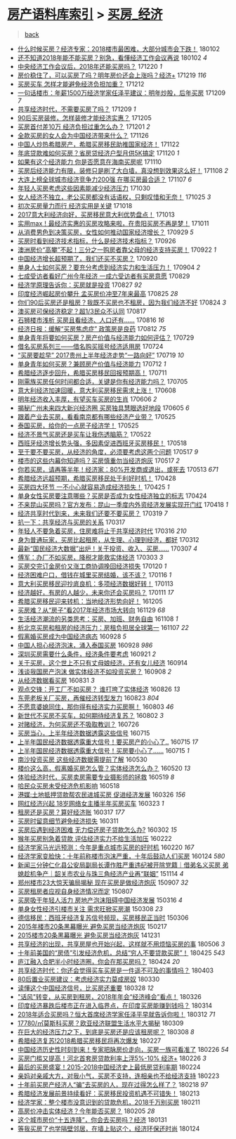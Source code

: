 [房产语料库索引](../../README.md)  > [买房_经济](买房_经济.md)
====
> [back](../README.md)

- [什么时候买房？经济专家：2018楼市最困难，大部分城市会下跌！](http://jkwz.applinzi.com/ittc/7054031113519891473.html#%E4%BB%80%E4%B9%88%E6%97%B6%E5%80%99%E4%B9%B0%E6%88%BF%EF%BC%9F%E7%BB%8F%E6%B5%8E%E4%B8%93%E5%AE%B6%EF%BC%9A2018%E6%A5%BC%E5%B8%82%E6%9C%80%E5%9B%B0%E9%9A%BE%EF%BC%8C%E5%A4%A7%E9%83%A8%E5%88%86%E5%9F%8E%E5%B8%82%E4%BC%9A%E4%B8%8B%E8%B7%8C%EF%BC%81) 180102  
- [还不知道2018年能不能买房？别急，看懂经济工作会议再说](http://jkwz.applinzi.com/ittc/7053987800439849995.html#%E8%BF%98%E4%B8%8D%E7%9F%A5%E9%81%932018%E5%B9%B4%E8%83%BD%E4%B8%8D%E8%83%BD%E4%B9%B0%E6%88%BF%EF%BC%9F%E5%88%AB%E6%80%A5%EF%BC%8C%E7%9C%8B%E6%87%82%E7%BB%8F%E6%B5%8E%E5%B7%A5%E4%BD%9C%E4%BC%9A%E8%AE%AE%E5%86%8D%E8%AF%B4) 180102 *4* 
- [中央经济工作会议后，2018年还能买房吗？](http://jkwz.applinzi.com/ittc/7049305850038977553.html#%E4%B8%AD%E5%A4%AE%E7%BB%8F%E6%B5%8E%E5%B7%A5%E4%BD%9C%E4%BC%9A%E8%AE%AE%E5%90%8E%EF%BC%8C2018%E5%B9%B4%E8%BF%98%E8%83%BD%E4%B9%B0%E6%88%BF%E5%90%97%EF%BC%9F) 171220 *1* 
- [房价稳住了，可以买房了吗？明年房价还会上涨吗？经济+](http://jkwz.applinzi.com/ittc/7048831770869367824.html#%E6%88%BF%E4%BB%B7%E7%A8%B3%E4%BD%8F%E4%BA%86%EF%BC%8C%E5%8F%AF%E4%BB%A5%E4%B9%B0%E6%88%BF%E4%BA%86%E5%90%97%EF%BC%9F%E6%98%8E%E5%B9%B4%E6%88%BF%E4%BB%B7%E8%BF%98%E4%BC%9A%E4%B8%8A%E6%B6%A8%E5%90%97%EF%BC%9F%E7%BB%8F%E6%B5%8E%2B) 171219 *116* 
- [买房买车 怎样才能避免经济负担加重？](http://jkwz.applinzi.com/ittc/7046257570036057105.html#%E4%B9%B0%E6%88%BF%E4%B9%B0%E8%BD%A6+%E6%80%8E%E6%A0%B7%E6%89%8D%E8%83%BD%E9%81%BF%E5%85%8D%E7%BB%8F%E6%B5%8E%E8%B4%9F%E6%8B%85%E5%8A%A0%E9%87%8D%EF%BC%9F) 171212  
- [一句话楼市：年薪1500万经济学家任泽平建议：明年炒股，后年买房](http://jkwz.applinzi.com/ittc/7045097123693986832.html#%E4%B8%80%E5%8F%A5%E8%AF%9D%E6%A5%BC%E5%B8%82%EF%BC%9A%E5%B9%B4%E8%96%AA1500%E4%B8%87%E7%BB%8F%E6%B5%8E%E5%AD%A6%E5%AE%B6%E4%BB%BB%E6%B3%BD%E5%B9%B3%E5%BB%BA%E8%AE%AE%EF%BC%9A%E6%98%8E%E5%B9%B4%E7%82%92%E8%82%A1%EF%BC%8C%E5%90%8E%E5%B9%B4%E4%B9%B0%E6%88%BF) 171209 *7* 
- [共享经济时代，不需要买房了吗？](http://jkwz.applinzi.com/ittc/7045079329132774416.html#%E5%85%B1%E4%BA%AB%E7%BB%8F%E6%B5%8E%E6%97%B6%E4%BB%A3%EF%BC%8C%E4%B8%8D%E9%9C%80%E8%A6%81%E4%B9%B0%E6%88%BF%E4%BA%86%E5%90%97%EF%BC%9F) 171209 *1* 
- [90后买房装修，怎样装修才能经济实惠？](http://jkwz.applinzi.com/ittc/7043618120944583696.html#90%E5%90%8E%E4%B9%B0%E6%88%BF%E8%A3%85%E4%BF%AE%EF%BC%8C%E6%80%8E%E6%A0%B7%E8%A3%85%E4%BF%AE%E6%89%8D%E8%83%BD%E7%BB%8F%E6%B5%8E%E5%AE%9E%E6%83%A0%EF%BC%9F) 171205  
- [买房首付差10万 经济负担过重怎么办？](http://jkwz.applinzi.com/ittc/7042157588383269905.html#%E4%B9%B0%E6%88%BF%E9%A6%96%E4%BB%98%E5%B7%AE10%E4%B8%87+%E7%BB%8F%E6%B5%8E%E8%B4%9F%E6%8B%85%E8%BF%87%E9%87%8D%E6%80%8E%E4%B9%88%E5%8A%9E%EF%BC%9F) 171201 *2* 
- [全款买房的女人会为中国经济带来什么？](http://jkwz.applinzi.com/ittc/7040370138027656208.html#%E5%85%A8%E6%AC%BE%E4%B9%B0%E6%88%BF%E7%9A%84%E5%A5%B3%E4%BA%BA%E4%BC%9A%E4%B8%BA%E4%B8%AD%E5%9B%BD%E7%BB%8F%E6%B5%8E%E5%B8%A6%E6%9D%A5%E4%BB%80%E4%B9%88%EF%BC%9F) 171126  
- [中国人炒热希腊房产，希腊买房移民助推国家经济！](http://jkwz.applinzi.com/ittc/7038829831570064400.html#%E4%B8%AD%E5%9B%BD%E4%BA%BA%E7%82%92%E7%83%AD%E5%B8%8C%E8%85%8A%E6%88%BF%E4%BA%A7%EF%BC%8C%E5%B8%8C%E8%85%8A%E4%B9%B0%E6%88%BF%E7%A7%BB%E6%B0%91%E5%8A%A9%E6%8E%A8%E5%9B%BD%E5%AE%B6%E7%BB%8F%E6%B5%8E%EF%BC%81) 171122  
- [年底贷款难如何买房？省房贷经济户型月供5K搞定](http://jkwz.applinzi.com/ittc/7037958096238937104.html#%E5%B9%B4%E5%BA%95%E8%B4%B7%E6%AC%BE%E9%9A%BE%E5%A6%82%E4%BD%95%E4%B9%B0%E6%88%BF%EF%BC%9F%E7%9C%81%E6%88%BF%E8%B4%B7%E7%BB%8F%E6%B5%8E%E6%88%B7%E5%9E%8B%E6%9C%88%E4%BE%9B5K%E6%90%9E%E5%AE%9A) 171120 *1* 
- [如果有这个经济能力 你是否愿意在海南买房呢](http://jkwz.applinzi.com/ittc/7034333549447087120.html#%E5%A6%82%E6%9E%9C%E6%9C%89%E8%BF%99%E4%B8%AA%E7%BB%8F%E6%B5%8E%E8%83%BD%E5%8A%9B+%E4%BD%A0%E6%98%AF%E5%90%A6%E6%84%BF%E6%84%8F%E5%9C%A8%E6%B5%B7%E5%8D%97%E4%B9%B0%E6%88%BF%E5%91%A2) 171110  
- [买房后经济能力有限，装修只是刷了大白墙，真没想到效果这么好！](http://jkwz.applinzi.com/ittc/7033610575551136785.html#%E4%B9%B0%E6%88%BF%E5%90%8E%E7%BB%8F%E6%B5%8E%E8%83%BD%E5%8A%9B%E6%9C%89%E9%99%90%EF%BC%8C%E8%A3%85%E4%BF%AE%E5%8F%AA%E6%98%AF%E5%88%B7%E4%BA%86%E5%A4%A7%E7%99%BD%E5%A2%99%EF%BC%8C%E7%9C%9F%E6%B2%A1%E6%83%B3%E5%88%B0%E6%95%88%E6%9E%9C%E8%BF%99%E4%B9%88%E5%A5%BD%EF%BC%81) 171108 *2* 
- [大连上榜全球城市经济竞争力200强 在哪买房最合适？](http://jkwz.applinzi.com/ittc/7033137309959062544.html#%E5%A4%A7%E8%BF%9E%E4%B8%8A%E6%A6%9C%E5%85%A8%E7%90%83%E5%9F%8E%E5%B8%82%E7%BB%8F%E6%B5%8E%E7%AB%9E%E4%BA%89%E5%8A%9B200%E5%BC%BA+%E5%9C%A8%E5%93%AA%E4%B9%B0%E6%88%BF%E6%9C%80%E5%90%88%E9%80%82%EF%BC%9F) 171107 *6* 
- [年轻人买房考虑这些因素能减少经济压力](http://jkwz.applinzi.com/ittc/7030188866638709777.html#%E5%B9%B4%E8%BD%BB%E4%BA%BA%E4%B9%B0%E6%88%BF%E8%80%83%E8%99%91%E8%BF%99%E4%BA%9B%E5%9B%A0%E7%B4%A0%E8%83%BD%E5%87%8F%E5%B0%91%E7%BB%8F%E6%B5%8E%E5%8E%8B%E5%8A%9B) 171030  
- [女人经济不独立，老公买房都没有话语权，只剩叹惜和无奈！](http://jkwz.applinzi.com/ittc/7028321430394110992.html#%E5%A5%B3%E4%BA%BA%E7%BB%8F%E6%B5%8E%E4%B8%8D%E7%8B%AC%E7%AB%8B%EF%BC%8C%E8%80%81%E5%85%AC%E4%B9%B0%E6%88%BF%E9%83%BD%E6%B2%A1%E6%9C%89%E8%AF%9D%E8%AF%AD%E6%9D%83%EF%BC%8C%E5%8F%AA%E5%89%A9%E5%8F%B9%E6%83%9C%E5%92%8C%E6%97%A0%E5%A5%88%EF%BC%81) 171025 *3* 
- [初次买房量力而行 经济实用是关键](http://jkwz.applinzi.com/ittc/7025758955572298768.html#%E5%88%9D%E6%AC%A1%E4%B9%B0%E6%88%BF%E9%87%8F%E5%8A%9B%E8%80%8C%E8%A1%8C+%E7%BB%8F%E6%B5%8E%E5%AE%9E%E7%94%A8%E6%98%AF%E5%85%B3%E9%94%AE) 171018  
- [2017意大利经济向好，买房移民意大利优势盘点！](http://jkwz.applinzi.com/ittc/7023986782381802513.html#2017%E6%84%8F%E5%A4%A7%E5%88%A9%E7%BB%8F%E6%B5%8E%E5%90%91%E5%A5%BD%EF%BC%8C%E4%B9%B0%E6%88%BF%E7%A7%BB%E6%B0%91%E6%84%8F%E5%A4%A7%E5%88%A9%E4%BC%98%E5%8A%BF%E7%9B%98%E7%82%B9%EF%BC%81) 171013  
- [实用max！最经济实惠的买房攻略来啦，在贵阳买房不再是梦！](http://jkwz.applinzi.com/ittc/7023141353725363216.html#%E5%AE%9E%E7%94%A8max%EF%BC%81%E6%9C%80%E7%BB%8F%E6%B5%8E%E5%AE%9E%E6%83%A0%E7%9A%84%E4%B9%B0%E6%88%BF%E6%94%BB%E7%95%A5%E6%9D%A5%E5%95%A6%EF%BC%8C%E5%9C%A8%E8%B4%B5%E9%98%B3%E4%B9%B0%E6%88%BF%E4%B8%8D%E5%86%8D%E6%98%AF%E6%A2%A6%EF%BC%81) 171011  
- [从消费男色到决策买房，女性如何推动国家经济增长？](http://jkwz.applinzi.com/ittc/7018637349070832657.html#%E4%BB%8E%E6%B6%88%E8%B4%B9%E7%94%B7%E8%89%B2%E5%88%B0%E5%86%B3%E7%AD%96%E4%B9%B0%E6%88%BF%EF%BC%8C%E5%A5%B3%E6%80%A7%E5%A6%82%E4%BD%95%E6%8E%A8%E5%8A%A8%E5%9B%BD%E5%AE%B6%E7%BB%8F%E6%B5%8E%E5%A2%9E%E9%95%BF%EF%BC%9F) 170929 *5* 
- [买房时看到经济技术指标，什么是经济技术指标？](http://jkwz.applinzi.com/ittc/7017738602078012433.html#%E4%B9%B0%E6%88%BF%E6%97%B6%E7%9C%8B%E5%88%B0%E7%BB%8F%E6%B5%8E%E6%8A%80%E6%9C%AF%E6%8C%87%E6%A0%87%EF%BC%8C%E4%BB%80%E4%B9%88%E6%98%AF%E7%BB%8F%E6%B5%8E%E6%8A%80%E6%9C%AF%E6%8C%87%E6%A0%87%EF%BC%9F) 170926  
- [澳洲房价“高攀”不起！三分之一购房者靠父母的经济支持买房！](http://jkwz.applinzi.com/ittc/7016133330297422865.html#%E6%BE%B3%E6%B4%B2%E6%88%BF%E4%BB%B7%E2%80%9C%E9%AB%98%E6%94%80%E2%80%9D%E4%B8%8D%E8%B5%B7%EF%BC%81%E4%B8%89%E5%88%86%E4%B9%8B%E4%B8%80%E8%B4%AD%E6%88%BF%E8%80%85%E9%9D%A0%E7%88%B6%E6%AF%8D%E7%9A%84%E7%BB%8F%E6%B5%8E%E6%94%AF%E6%8C%81%E4%B9%B0%E6%88%BF%EF%BC%81) 170922 *1* 
- [中国经济增长超预期了，我们还买不买房？](http://jkwz.applinzi.com/ittc/7015321798282052624.html#%E4%B8%AD%E5%9B%BD%E7%BB%8F%E6%B5%8E%E5%A2%9E%E9%95%BF%E8%B6%85%E9%A2%84%E6%9C%9F%E4%BA%86%EF%BC%8C%E6%88%91%E4%BB%AC%E8%BF%98%E4%B9%B0%E4%B8%8D%E4%B9%B0%E6%88%BF%EF%BC%9F) 170920  
- [单身人士如何买房？要充分考虑到经济实力和生活压力！](http://jkwz.applinzi.com/ittc/7009504481174357009.html#%E5%8D%95%E8%BA%AB%E4%BA%BA%E5%A3%AB%E5%A6%82%E4%BD%95%E4%B9%B0%E6%88%BF%EF%BC%9F%E8%A6%81%E5%85%85%E5%88%86%E8%80%83%E8%99%91%E5%88%B0%E7%BB%8F%E6%B5%8E%E5%AE%9E%E5%8A%9B%E5%92%8C%E7%94%9F%E6%B4%BB%E5%8E%8B%E5%8A%9B%EF%BC%81) 170904 *2* 
- [七成受访者看好广州今年经济 一成六受访者有买房意愿](http://jkwz.applinzi.com/ittc/7007123893352137745.html#%E4%B8%83%E6%88%90%E5%8F%97%E8%AE%BF%E8%80%85%E7%9C%8B%E5%A5%BD%E5%B9%BF%E5%B7%9E%E4%BB%8A%E5%B9%B4%E7%BB%8F%E6%B5%8E+%E4%B8%80%E6%88%90%E5%85%AD%E5%8F%97%E8%AE%BF%E8%80%85%E6%9C%89%E4%B9%B0%E6%88%BF%E6%84%8F%E6%84%BF) 170829  
- [经济学原理告诉你：买房就是投资](http://jkwz.applinzi.com/ittc/7006541803933926416.html#%E7%BB%8F%E6%B5%8E%E5%AD%A6%E5%8E%9F%E7%90%86%E5%91%8A%E8%AF%89%E4%BD%A0%EF%BC%9A%E4%B9%B0%E6%88%BF%E5%B0%B1%E6%98%AF%E6%8A%95%E8%B5%84) 170827 *92* 
- [印度经济崛起房价攀升 孟买房价冲至7年来最高](http://jkwz.applinzi.com/ittc/7005702987723572241.html#%E5%8D%B0%E5%BA%A6%E7%BB%8F%E6%B5%8E%E5%B4%9B%E8%B5%B7%E6%88%BF%E4%BB%B7%E6%94%80%E5%8D%87+%E5%AD%9F%E4%B9%B0%E6%88%BF%E4%BB%B7%E5%86%B2%E8%87%B37%E5%B9%B4%E6%9D%A5%E6%9C%80%E9%AB%98) 170825 *28* 
- [你们90后买房还是租房？我既不买房也不租房，因为我们经济不好](http://jkwz.applinzi.com/ittc/7005487007852397584.html#%E4%BD%A0%E4%BB%AC90%E5%90%8E%E4%B9%B0%E6%88%BF%E8%BF%98%E6%98%AF%E7%A7%9F%E6%88%BF%EF%BC%9F%E6%88%91%E6%97%A2%E4%B8%8D%E4%B9%B0%E6%88%BF%E4%B9%9F%E4%B8%8D%E7%A7%9F%E6%88%BF%EF%BC%8C%E5%9B%A0%E4%B8%BA%E6%88%91%E4%BB%AC%E7%BB%8F%E6%B5%8E%E4%B8%8D%E5%A5%BD) 170824 *3* 
- [澳买房可保经济稳定？超1/3民众不认同](http://jkwz.applinzi.com/ittc/7002810545252860944.html#%E6%BE%B3%E4%B9%B0%E6%88%BF%E5%8F%AF%E4%BF%9D%E7%BB%8F%E6%B5%8E%E7%A8%B3%E5%AE%9A%EF%BC%9F%E8%B6%851%2F3%E6%B0%91%E4%BC%97%E4%B8%8D%E8%AE%A4%E5%90%8C) 170817  
- [石狮楼市浅析 买房且看经济、人口还有……](http://jkwz.applinzi.com/ittc/7002341696615220241.html#%E7%9F%B3%E7%8B%AE%E6%A5%BC%E5%B8%82%E6%B5%85%E6%9E%90+%E4%B9%B0%E6%88%BF%E4%B8%94%E7%9C%8B%E7%BB%8F%E6%B5%8E%E3%80%81%E4%BA%BA%E5%8F%A3%E8%BF%98%E6%9C%89%E2%80%A6%E2%80%A6) 170816 *16* 
- [经济日报：缓解“买房焦虑症” 政策房是良药](http://jkwz.applinzi.com/ittc/7000806731754767377.html#%E7%BB%8F%E6%B5%8E%E6%97%A5%E6%8A%A5%EF%BC%9A%E7%BC%93%E8%A7%A3%E2%80%9C%E4%B9%B0%E6%88%BF%E7%84%A6%E8%99%91%E7%97%87%E2%80%9D+%E6%94%BF%E7%AD%96%E6%88%BF%E6%98%AF%E8%89%AF%E8%8D%AF) 170812 *75* 
- [单身青年将要如何买房？房产价值与经济能力如何评估？](http://jkwz.applinzi.com/ittc/6995793232993453072.html#%E5%8D%95%E8%BA%AB%E9%9D%92%E5%B9%B4%E5%B0%86%E8%A6%81%E5%A6%82%E4%BD%95%E4%B9%B0%E6%88%BF%EF%BC%9F%E6%88%BF%E4%BA%A7%E4%BB%B7%E5%80%BC%E4%B8%8E%E7%BB%8F%E6%B5%8E%E8%83%BD%E5%8A%9B%E5%A6%82%E4%BD%95%E8%AF%84%E4%BC%B0%EF%BC%9F) 170729  
- [借名买房系列三——借名购买摇号经济适用房](http://jkwz.applinzi.com/ittc/6993799169905787920.html#%E5%80%9F%E5%90%8D%E4%B9%B0%E6%88%BF%E7%B3%BB%E5%88%97%E4%B8%89%E2%80%94%E2%80%94%E5%80%9F%E5%90%8D%E8%B4%AD%E4%B9%B0%E6%91%87%E5%8F%B7%E7%BB%8F%E6%B5%8E%E9%80%82%E7%94%A8%E6%88%BF) 170724  
- [“买房要趁早” 2017贵州上半年经济走势“一路向好”](http://jkwz.applinzi.com/ittc/6991792311452042256.html#%E2%80%9C%E4%B9%B0%E6%88%BF%E8%A6%81%E8%B6%81%E6%97%A9%E2%80%9D+2017%E8%B4%B5%E5%B7%9E%E4%B8%8A%E5%8D%8A%E5%B9%B4%E7%BB%8F%E6%B5%8E%E8%B5%B0%E5%8A%BF%E2%80%9C%E4%B8%80%E8%B7%AF%E5%90%91%E5%A5%BD%E2%80%9D) 170719 *10* 
- [单身青年如何买房？兼顾房产价值与经济能力](http://jkwz.applinzi.com/ittc/6989510243443541009.html#%E5%8D%95%E8%BA%AB%E9%9D%92%E5%B9%B4%E5%A6%82%E4%BD%95%E4%B9%B0%E6%88%BF%EF%BC%9F%E5%85%BC%E9%A1%BE%E6%88%BF%E4%BA%A7%E4%BB%B7%E5%80%BC%E4%B8%8E%E7%BB%8F%E6%B5%8E%E8%83%BD%E5%8A%9B) 170712 *1* 
- [希腊经济逐步回升，希腊买房移民回报预期高！](http://jkwz.applinzi.com/ittc/6989092709925913617.html#%E5%B8%8C%E8%85%8A%E7%BB%8F%E6%B5%8E%E9%80%90%E6%AD%A5%E5%9B%9E%E5%8D%87%EF%BC%8C%E5%B8%8C%E8%85%8A%E4%B9%B0%E6%88%BF%E7%A7%BB%E6%B0%91%E5%9B%9E%E6%8A%A5%E9%A2%84%E6%9C%9F%E9%AB%98%EF%BC%81) 170711  
- [刚需族买房任何时间都合适，关键是你有经济能力吗？](http://jkwz.applinzi.com/ittc/6986769766172591108.html#%E5%88%9A%E9%9C%80%E6%97%8F%E4%B9%B0%E6%88%BF%E4%BB%BB%E4%BD%95%E6%97%B6%E9%97%B4%E9%83%BD%E5%90%88%E9%80%82%EF%BC%8C%E5%85%B3%E9%94%AE%E6%98%AF%E4%BD%A0%E6%9C%89%E7%BB%8F%E6%B5%8E%E8%83%BD%E5%8A%9B%E5%90%97%EF%BC%9F) 170705  
- [意大利经济加速回暖，意大利买房移民需求上涨！](http://jkwz.applinzi.com/ittc/6976859523170976773.html#%E6%84%8F%E5%A4%A7%E5%88%A9%E7%BB%8F%E6%B5%8E%E5%8A%A0%E9%80%9F%E5%9B%9E%E6%9A%96%EF%BC%8C%E6%84%8F%E5%A4%A7%E5%88%A9%E4%B9%B0%E6%88%BF%E7%A7%BB%E6%B0%91%E9%9C%80%E6%B1%82%E4%B8%8A%E6%B6%A8%EF%BC%81) 170608  
- [明年经济收入丰厚，有望买车买房的生肖](http://jkwz.applinzi.com/ittc/6975814865674306565.html#%E6%98%8E%E5%B9%B4%E7%BB%8F%E6%B5%8E%E6%94%B6%E5%85%A5%E4%B8%B0%E5%8E%9A%EF%BC%8C%E6%9C%89%E6%9C%9B%E4%B9%B0%E8%BD%A6%E4%B9%B0%E6%88%BF%E7%9A%84%E7%94%9F%E8%82%96) 170606 *2* 
- [揭秘广州未来四大新兴经济圈 买房独具慧眼选好地段](http://jkwz.applinzi.com/ittc/6975720221904995332.html#%E6%8F%AD%E7%A7%98%E5%B9%BF%E5%B7%9E%E6%9C%AA%E6%9D%A5%E5%9B%9B%E5%A4%A7%E6%96%B0%E5%85%B4%E7%BB%8F%E6%B5%8E%E5%9C%88+%E4%B9%B0%E6%88%BF%E7%8B%AC%E5%85%B7%E6%85%A7%E7%9C%BC%E9%80%89%E5%A5%BD%E5%9C%B0%E6%AE%B5) 170605 *6* 
- [跟着产业去买房，看看南京都有哪些经济产业带？](http://jkwz.applinzi.com/ittc/6971660096009405444.html#%E8%B7%9F%E7%9D%80%E4%BA%A7%E4%B8%9A%E5%8E%BB%E4%B9%B0%E6%88%BF%EF%BC%8C%E7%9C%8B%E7%9C%8B%E5%8D%97%E4%BA%AC%E9%83%BD%E6%9C%89%E5%93%AA%E4%BA%9B%E7%BB%8F%E6%B5%8E%E4%BA%A7%E4%B8%9A%E5%B8%A6%EF%BC%9F) 170525  
- [泰国买房，给你的一点房子经济学！](http://jkwz.applinzi.com/ittc/6971627287957996548.html#%E6%B3%B0%E5%9B%BD%E4%B9%B0%E6%88%BF%EF%BC%8C%E7%BB%99%E4%BD%A0%E7%9A%84%E4%B8%80%E7%82%B9%E6%88%BF%E5%AD%90%E7%BB%8F%E6%B5%8E%E5%AD%A6%EF%BC%81) 170525  
- [经济不景气买房还是买车让我伤透脑筋？](http://jkwz.applinzi.com/ittc/6970414059378705412.html#%E7%BB%8F%E6%B5%8E%E4%B8%8D%E6%99%AF%E6%B0%94%E4%B9%B0%E6%88%BF%E8%BF%98%E6%98%AF%E4%B9%B0%E8%BD%A6%E8%AE%A9%E6%88%91%E4%BC%A4%E9%80%8F%E8%84%91%E7%AD%8B%EF%BC%9F) 170522  
- [西班牙经济增长势头强，多因素促进西班牙买房移民！](http://jkwz.applinzi.com/ittc/6969058179609527301.html#%E8%A5%BF%E7%8F%AD%E7%89%99%E7%BB%8F%E6%B5%8E%E5%A2%9E%E9%95%BF%E5%8A%BF%E5%A4%B4%E5%BC%BA%EF%BC%8C%E5%A4%9A%E5%9B%A0%E7%B4%A0%E4%BF%83%E8%BF%9B%E8%A5%BF%E7%8F%AD%E7%89%99%E4%B9%B0%E6%88%BF%E7%A7%BB%E6%B0%91%EF%BC%81) 170518  
- [至于要不要买房，从经济的角度，必须要考虑这两个问题](http://jkwz.applinzi.com/ittc/6968758130128192517.html#%E8%87%B3%E4%BA%8E%E8%A6%81%E4%B8%8D%E8%A6%81%E4%B9%B0%E6%88%BF%EF%BC%8C%E4%BB%8E%E7%BB%8F%E6%B5%8E%E7%9A%84%E8%A7%92%E5%BA%A6%EF%BC%8C%E5%BF%85%E9%A1%BB%E8%A6%81%E8%80%83%E8%99%91%E8%BF%99%E4%B8%A4%E4%B8%AA%E9%97%AE%E9%A2%98) 170517 *9* 
- [楼市的这些内幕你知道吗？买房慎重勿当经济炮灰](http://jkwz.applinzi.com/ittc/6968651557112382469.html#%E6%A5%BC%E5%B8%82%E7%9A%84%E8%BF%99%E4%BA%9B%E5%86%85%E5%B9%95%E4%BD%A0%E7%9F%A5%E9%81%93%E5%90%97%EF%BC%9F%E4%B9%B0%E6%88%BF%E6%85%8E%E9%87%8D%E5%8B%BF%E5%BD%93%E7%BB%8F%E6%B5%8E%E7%82%AE%E7%81%B0) 170517 *2* 
- [你若买房，请再等半年！经济家：80%开发商或退出，或死去](http://jkwz.applinzi.com/ittc/6967273261187466245.html#%E4%BD%A0%E8%8B%A5%E4%B9%B0%E6%88%BF%EF%BC%8C%E8%AF%B7%E5%86%8D%E7%AD%89%E5%8D%8A%E5%B9%B4%EF%BC%81%E7%BB%8F%E6%B5%8E%E5%AE%B6%EF%BC%9A80%25%E5%BC%80%E5%8F%91%E5%95%86%E6%88%96%E9%80%80%E5%87%BA%EF%BC%8C%E6%88%96%E6%AD%BB%E5%8E%BB) 170513 *671* 
- [希腊经济远超预期，希腊买房移民处于利好时机！](http://jkwz.applinzi.com/ittc/6961636222207296516.html#%E5%B8%8C%E8%85%8A%E7%BB%8F%E6%B5%8E%E8%BF%9C%E8%B6%85%E9%A2%84%E6%9C%9F%EF%BC%8C%E5%B8%8C%E8%85%8A%E4%B9%B0%E6%88%BF%E7%A7%BB%E6%B0%91%E5%A4%84%E4%BA%8E%E5%88%A9%E5%A5%BD%E6%97%B6%E6%9C%BA%EF%BC%81) 170428  
- [买房四大环节 一不小心就容易造成经济损失！](http://jkwz.applinzi.com/ittc/6960413645589709829.html#%E4%B9%B0%E6%88%BF%E5%9B%9B%E5%A4%A7%E7%8E%AF%E8%8A%82+%E4%B8%80%E4%B8%8D%E5%B0%8F%E5%BF%83%E5%B0%B1%E5%AE%B9%E6%98%93%E9%80%A0%E6%88%90%E7%BB%8F%E6%B5%8E%E6%8D%9F%E5%A4%B1%EF%BC%81) 170425 *1* 
- [单身女性买房要注意哪些？买房是否成为女性经济独立的标志](http://jkwz.applinzi.com/ittc/6960056029919314949.html#%E5%8D%95%E8%BA%AB%E5%A5%B3%E6%80%A7%E4%B9%B0%E6%88%BF%E8%A6%81%E6%B3%A8%E6%84%8F%E5%93%AA%E4%BA%9B%EF%BC%9F%E4%B9%B0%E6%88%BF%E6%98%AF%E5%90%A6%E6%88%90%E4%B8%BA%E5%A5%B3%E6%80%A7%E7%BB%8F%E6%B5%8E%E7%8B%AC%E7%AB%8B%E7%9A%84%E6%A0%87%E5%BF%97) 170424  
- [不来昆山买房吗？官方发布：昆山一季度内外资经济发展实现开门红](http://jkwz.applinzi.com/ittc/6957883336834941957.html#%E4%B8%8D%E6%9D%A5%E6%98%86%E5%B1%B1%E4%B9%B0%E6%88%BF%E5%90%97%EF%BC%9F%E5%AE%98%E6%96%B9%E5%8F%91%E5%B8%83%EF%BC%9A%E6%98%86%E5%B1%B1%E4%B8%80%E5%AD%A3%E5%BA%A6%E5%86%85%E5%A4%96%E8%B5%84%E7%BB%8F%E6%B5%8E%E5%8F%91%E5%B1%95%E5%AE%9E%E7%8E%B0%E5%BC%80%E9%97%A8%E7%BA%A2) 170418 *1* 
- [经济共享时代到来，未来我们还要不要买房？](http://jkwz.applinzi.com/ittc/6946411078400607236.html#%E7%BB%8F%E6%B5%8E%E5%85%B1%E4%BA%AB%E6%97%B6%E4%BB%A3%E5%88%B0%E6%9D%A5%EF%BC%8C%E6%9C%AA%E6%9D%A5%E6%88%91%E4%BB%AC%E8%BF%98%E8%A6%81%E4%B8%8D%E8%A6%81%E4%B9%B0%E6%88%BF%EF%BC%9F) 170319 *7* 
- [扒一下：共享经济与买房的关系](http://jkwz.applinzi.com/ittc/6945932820898907140.html#%E6%89%92%E4%B8%80%E4%B8%8B%EF%BC%9A%E5%85%B1%E4%BA%AB%E7%BB%8F%E6%B5%8E%E4%B8%8E%E4%B9%B0%E6%88%BF%E7%9A%84%E5%85%B3%E7%B3%BB) 170317  
- [年轻人不要急着买房，住房难将止于共享经济时代](http://jkwz.applinzi.com/ittc/6945582377375106052.html#%E5%B9%B4%E8%BD%BB%E4%BA%BA%E4%B8%8D%E8%A6%81%E6%80%A5%E7%9D%80%E4%B9%B0%E6%88%BF%EF%BC%8C%E4%BD%8F%E6%88%BF%E9%9A%BE%E5%B0%86%E6%AD%A2%E4%BA%8E%E5%85%B1%E4%BA%AB%E7%BB%8F%E6%B5%8E%E6%97%B6%E4%BB%A3) 170316 *210* 
- [身为普通玩家，买房比起租房，从生理、心理到经济，都好](http://jkwz.applinzi.com/ittc/6944079544863687684.html#%E8%BA%AB%E4%B8%BA%E6%99%AE%E9%80%9A%E7%8E%A9%E5%AE%B6%EF%BC%8C%E4%B9%B0%E6%88%BF%E6%AF%94%E8%B5%B7%E7%A7%9F%E6%88%BF%EF%BC%8C%E4%BB%8E%E7%94%9F%E7%90%86%E3%80%81%E5%BF%83%E7%90%86%E5%88%B0%E7%BB%8F%E6%B5%8E%EF%BC%8C%E9%83%BD%E5%A5%BD) 170312  
- [最新“国民经济大数据”出炉！关于投资、收入、买房……](http://jkwz.applinzi.com/ittc/6942365921049052164.html#%E6%9C%80%E6%96%B0%E2%80%9C%E5%9B%BD%E6%B0%91%E7%BB%8F%E6%B5%8E%E5%A4%A7%E6%95%B0%E6%8D%AE%E2%80%9D%E5%87%BA%E7%82%89%EF%BC%81%E5%85%B3%E4%BA%8E%E6%8A%95%E8%B5%84%E3%80%81%E6%94%B6%E5%85%A5%E3%80%81%E4%B9%B0%E6%88%BF%E2%80%A6%E2%80%A6) 170307 *4* 
- [傅军：办厂不如买房，降税才能救实体经济](http://jkwz.applinzi.com/ittc/6940945904088646661.html#%E5%82%85%E5%86%9B%EF%BC%9A%E5%8A%9E%E5%8E%82%E4%B8%8D%E5%A6%82%E4%B9%B0%E6%88%BF%EF%BC%8C%E9%99%8D%E7%A8%8E%E6%89%8D%E8%83%BD%E6%95%91%E5%AE%9E%E4%BD%93%E7%BB%8F%E6%B5%8E) 170303 *3* 
- [买房交完订金房价又涨工商协调挽回经济损失](http://jkwz.applinzi.com/ittc/6925082605598016517.html#%E4%B9%B0%E6%88%BF%E4%BA%A4%E5%AE%8C%E8%AE%A2%E9%87%91%E6%88%BF%E4%BB%B7%E5%8F%88%E6%B6%A8%E5%B7%A5%E5%95%86%E5%8D%8F%E8%B0%83%E6%8C%BD%E5%9B%9E%E7%BB%8F%E6%B5%8E%E6%8D%9F%E5%A4%B1) 170120 *1* 
- [经济困难户口，借钱在城里买房结婚，该不该？](http://jkwz.applinzi.com/ittc/6923879028997227525.html#%E7%BB%8F%E6%B5%8E%E5%9B%B0%E9%9A%BE%E6%88%B7%E5%8F%A3%EF%BC%8C%E5%80%9F%E9%92%B1%E5%9C%A8%E5%9F%8E%E9%87%8C%E4%B9%B0%E6%88%BF%E7%BB%93%E5%A9%9A%EF%BC%8C%E8%AF%A5%E4%B8%8D%E8%AF%A5%EF%BC%9F) 170116 *1* 
- [意大利买房移民迎抄底良机：多项经济数据好转！](http://jkwz.applinzi.com/ittc/6922671629309314053.html#%E6%84%8F%E5%A4%A7%E5%88%A9%E4%B9%B0%E6%88%BF%E7%A7%BB%E6%B0%91%E8%BF%8E%E6%8A%84%E5%BA%95%E8%89%AF%E6%9C%BA%EF%BC%9A%E5%A4%9A%E9%A1%B9%E7%BB%8F%E6%B5%8E%E6%95%B0%E6%8D%AE%E5%A5%BD%E8%BD%AC%EF%BC%81) 170113  
- [经济越好，有房的人越少，未来你还会买房吗？](http://jkwz.applinzi.com/ittc/6921808817020208133.html#%E7%BB%8F%E6%B5%8E%E8%B6%8A%E5%A5%BD%EF%BC%8C%E6%9C%89%E6%88%BF%E7%9A%84%E4%BA%BA%E8%B6%8A%E5%B0%91%EF%BC%8C%E6%9C%AA%E6%9D%A5%E4%BD%A0%E8%BF%98%E4%BC%9A%E4%B9%B0%E6%88%BF%E5%90%97%EF%BC%9F) 170111 *17* 
- [希腊买房移民迎来转机：当地经济形势向好！](http://jkwz.applinzi.com/ittc/6908194083108815877.html#%E5%B8%8C%E8%85%8A%E4%B9%B0%E6%88%BF%E7%A7%BB%E6%B0%91%E8%BF%8E%E6%9D%A5%E8%BD%AC%E6%9C%BA%EF%BC%9A%E5%BD%93%E5%9C%B0%E7%BB%8F%E6%B5%8E%E5%BD%A2%E5%8A%BF%E5%90%91%E5%A5%BD%EF%BC%81) 161205  
- [买房难？从“房子”看2017年经济市场大转向](http://jkwz.applinzi.com/ittc/6905868594025333764.html#%E4%B9%B0%E6%88%BF%E9%9A%BE%EF%BC%9F%E4%BB%8E%E2%80%9C%E6%88%BF%E5%AD%90%E2%80%9D%E7%9C%8B2017%E5%B9%B4%E7%BB%8F%E6%B5%8E%E5%B8%82%E5%9C%BA%E5%A4%A7%E8%BD%AC%E5%90%91) 161129 *68* 
- [生活经济潮流的另类思考：买房、加班、财务自由](http://jkwz.applinzi.com/ittc/6898060291002074117.html#%E7%94%9F%E6%B4%BB%E7%BB%8F%E6%B5%8E%E6%BD%AE%E6%B5%81%E7%9A%84%E5%8F%A6%E7%B1%BB%E6%80%9D%E8%80%83%EF%BC%9A%E4%B9%B0%E6%88%BF%E3%80%81%E5%8A%A0%E7%8F%AD%E3%80%81%E8%B4%A2%E5%8A%A1%E8%87%AA%E7%94%B1) 161108 *1* 
- [析北京买房和租房的经济压力：房租负担居全球第一](http://jkwz.applinzi.com/ittc/6897684175066235908.html#%E6%9E%90%E5%8C%97%E4%BA%AC%E4%B9%B0%E6%88%BF%E5%92%8C%E7%A7%9F%E6%88%BF%E7%9A%84%E7%BB%8F%E6%B5%8E%E5%8E%8B%E5%8A%9B%EF%BC%9A%E6%88%BF%E7%A7%9F%E8%B4%9F%E6%8B%85%E5%B1%85%E5%85%A8%E7%90%83%E7%AC%AC%E4%B8%80) 161107 *22* 
- [假离婚买房成为中国经济病态](http://jkwz.applinzi.com/ittc/6882951635327779845.html#%E5%81%87%E7%A6%BB%E5%A9%9A%E4%B9%B0%E6%88%BF%E6%88%90%E4%B8%BA%E4%B8%AD%E5%9B%BD%E7%BB%8F%E6%B5%8E%E7%97%85%E6%80%81) 160928 *5* 
- [中国人担心经济泡沫，涌入泰国买房](http://jkwz.applinzi.com/ittc/6882840574939366404.html#%E4%B8%AD%E5%9B%BD%E4%BA%BA%E6%8B%85%E5%BF%83%E7%BB%8F%E6%B5%8E%E6%B3%A1%E6%B2%AB%EF%BC%8C%E6%B6%8C%E5%85%A5%E6%B3%B0%E5%9B%BD%E4%B9%B0%E6%88%BF) 160928 *986* 
- [深圳买房需要什么条件，经济条件要考虑](http://jkwz.applinzi.com/ittc/6880333765406098437.html#%E6%B7%B1%E5%9C%B3%E4%B9%B0%E6%88%BF%E9%9C%80%E8%A6%81%E4%BB%80%E4%B9%88%E6%9D%A1%E4%BB%B6%EF%BC%8C%E7%BB%8F%E6%B5%8E%E6%9D%A1%E4%BB%B6%E8%A6%81%E8%80%83%E8%99%91) 160921 *2* 
- [关于买房，这个世上不只有丈母娘经济，还有女儿经济](http://jkwz.applinzi.com/ittc/6877679697453908996.html#%E5%85%B3%E4%BA%8E%E4%B9%B0%E6%88%BF%EF%BC%8C%E8%BF%99%E4%B8%AA%E4%B8%96%E4%B8%8A%E4%B8%8D%E5%8F%AA%E6%9C%89%E4%B8%88%E6%AF%8D%E5%A8%98%E7%BB%8F%E6%B5%8E%EF%BC%8C%E8%BF%98%E6%9C%89%E5%A5%B3%E5%84%BF%E7%BB%8F%E6%B5%8E) 160914  
- [浅谈我国房产泡沫 做实体经济不如投资买房？](http://jkwz.applinzi.com/ittc/6875415029549106180.html#%E6%B5%85%E8%B0%88%E6%88%91%E5%9B%BD%E6%88%BF%E4%BA%A7%E6%B3%A1%E6%B2%AB+%E5%81%9A%E5%AE%9E%E4%BD%93%E7%BB%8F%E6%B5%8E%E4%B8%8D%E5%A6%82%E6%8A%95%E8%B5%84%E4%B9%B0%E6%88%BF%EF%BC%9F) 160908 *2* 
- [从经济数据看买房](http://jkwz.applinzi.com/ittc/6872560069023106052.html#%E4%BB%8E%E7%BB%8F%E6%B5%8E%E6%95%B0%E6%8D%AE%E7%9C%8B%E4%B9%B0%E6%88%BF) 160831 *3* 
- [观点交锋：开工厂不如买房？ 谁打垮了实体经济](http://jkwz.applinzi.com/ittc/6870631858991268868.html#%E8%A7%82%E7%82%B9%E4%BA%A4%E9%94%8B%EF%BC%9A%E5%BC%80%E5%B7%A5%E5%8E%82%E4%B8%8D%E5%A6%82%E4%B9%B0%E6%88%BF%EF%BC%9F+%E8%B0%81%E6%89%93%E5%9E%AE%E4%BA%86%E5%AE%9E%E4%BD%93%E7%BB%8F%E6%B5%8E) 160826 *13* 
- [东莞老板关厂买房，再催经济转型发力](http://jkwz.applinzi.com/ittc/6869355007194956805.html#%E4%B8%9C%E8%8E%9E%E8%80%81%E6%9D%BF%E5%85%B3%E5%8E%82%E4%B9%B0%E6%88%BF%EF%BC%8C%E5%86%8D%E5%82%AC%E7%BB%8F%E6%B5%8E%E8%BD%AC%E5%9E%8B%E5%8F%91%E5%8A%9B) 160823 *804* 
- [不愿意婆媳同住，那你得有经济实力买房啊！](http://jkwz.applinzi.com/ittc/6862157689660113924.html#%E4%B8%8D%E6%84%BF%E6%84%8F%E5%A9%86%E5%AA%B3%E5%90%8C%E4%BD%8F%EF%BC%8C%E9%82%A3%E4%BD%A0%E5%BE%97%E6%9C%89%E7%BB%8F%E6%B5%8E%E5%AE%9E%E5%8A%9B%E4%B9%B0%E6%88%BF%E5%95%8A%EF%BC%81) 160803 *46* 
- [新世代不买房不买车，如何期待经济复苏？](http://jkwz.applinzi.com/ittc/6861801069474219012.html#%E6%96%B0%E4%B8%96%E4%BB%A3%E4%B8%8D%E4%B9%B0%E6%88%BF%E4%B8%8D%E4%B9%B0%E8%BD%A6%EF%BC%8C%E5%A6%82%E4%BD%95%E6%9C%9F%E5%BE%85%E7%BB%8F%E6%B5%8E%E5%A4%8D%E8%8B%8F%EF%BC%9F) 160802 *3* 
- [对赌经济，为何买房还不吸取教训？](http://jkwz.applinzi.com/ittc/6859083417467225092.html#%E5%AF%B9%E8%B5%8C%E7%BB%8F%E6%B5%8E%EF%BC%8C%E4%B8%BA%E4%BD%95%E4%B9%B0%E6%88%BF%E8%BF%98%E4%B8%8D%E5%90%B8%E5%8F%96%E6%95%99%E8%AE%AD%EF%BC%9F) 160726  
- [买房当心，上半年经济数据透露这些信号](http://jkwz.applinzi.com/ittc/6855135821635781636.html#%E4%B9%B0%E6%88%BF%E5%BD%93%E5%BF%83%EF%BC%8C%E4%B8%8A%E5%8D%8A%E5%B9%B4%E7%BB%8F%E6%B5%8E%E6%95%B0%E6%8D%AE%E9%80%8F%E9%9C%B2%E8%BF%99%E4%BA%9B%E4%BF%A1%E5%8F%B7) 160715  
- [上半年国民经济数据透露重大信号！要买房产的小心了..](http://jkwz.applinzi.com/ittc/6855118371598894084.html#%E4%B8%8A%E5%8D%8A%E5%B9%B4%E5%9B%BD%E6%B0%91%E7%BB%8F%E6%B5%8E%E6%95%B0%E6%8D%AE%E9%80%8F%E9%9C%B2%E9%87%8D%E5%A4%A7%E4%BF%A1%E5%8F%B7%EF%BC%81%E8%A6%81%E4%B9%B0%E6%88%BF%E4%BA%A7%E7%9A%84%E5%B0%8F%E5%BF%83%E4%BA%86..) 160715 *17* 
- [上半年国民经济数据透露重大信号！买房要小心了……](http://jkwz.applinzi.com/ittc/6855075913594831877.html#%E4%B8%8A%E5%8D%8A%E5%B9%B4%E5%9B%BD%E6%B0%91%E7%BB%8F%E6%B5%8E%E6%95%B0%E6%8D%AE%E9%80%8F%E9%9C%B2%E9%87%8D%E5%A4%A7%E4%BF%A1%E5%8F%B7%EF%BC%81%E4%B9%B0%E6%88%BF%E8%A6%81%E5%B0%8F%E5%BF%83%E4%BA%86%E2%80%A6%E2%80%A6) 160715 *1* 
- [南沙投资买房 这些经济数据需提前了解](http://jkwz.applinzi.com/ittc/6837821878684877828.html#%E5%8D%97%E6%B2%99%E6%8A%95%E8%B5%84%E4%B9%B0%E6%88%BF+%E8%BF%99%E4%BA%9B%E7%BB%8F%E6%B5%8E%E6%95%B0%E6%8D%AE%E9%9C%80%E6%8F%90%E5%89%8D%E4%BA%86%E8%A7%A3) 160530  
- [楼价这么高，假离婚买房怎么管？实体经济怎么办？](http://jkwz.applinzi.com/ittc/6834292752007037956.html#%E6%A5%BC%E4%BB%B7%E8%BF%99%E4%B9%88%E9%AB%98%EF%BC%8C%E5%81%87%E7%A6%BB%E5%A9%9A%E4%B9%B0%E6%88%BF%E6%80%8E%E4%B9%88%E7%AE%A1%EF%BC%9F%E5%AE%9E%E4%BD%93%E7%BB%8F%E6%B5%8E%E6%80%8E%E4%B9%88%E5%8A%9E%EF%BC%9F) 160520 *13* 
- [体验经济时代，买房卖房需要专业摄影师的拯救](http://jkwz.applinzi.com/ittc/6833927883525194756.html#%E4%BD%93%E9%AA%8C%E7%BB%8F%E6%B5%8E%E6%97%B6%E4%BB%A3%EF%BC%8C%E4%B9%B0%E6%88%BF%E5%8D%96%E6%88%BF%E9%9C%80%E8%A6%81%E4%B8%93%E4%B8%9A%E6%91%84%E5%BD%B1%E5%B8%88%E7%9A%84%E6%8B%AF%E6%95%91) 160519 *8* 
- [哈民众买房未受经济危机影响](http://jkwz.applinzi.com/ittc/6833539323060028421.html#%E5%93%88%E6%B0%91%E4%BC%97%E4%B9%B0%E6%88%BF%E6%9C%AA%E5%8F%97%E7%BB%8F%E6%B5%8E%E5%8D%B1%E6%9C%BA%E5%BD%B1%E5%93%8D) 160518  
- [港媒:土地抵押贷款帮农民进城买房 促进经济发展](http://jkwz.applinzi.com/ittc/6813792086260188164.html#%E6%B8%AF%E5%AA%92%3A%E5%9C%9F%E5%9C%B0%E6%8A%B5%E6%8A%BC%E8%B4%B7%E6%AC%BE%E5%B8%AE%E5%86%9C%E6%B0%91%E8%BF%9B%E5%9F%8E%E4%B9%B0%E6%88%BF+%E4%BF%83%E8%BF%9B%E7%BB%8F%E6%B5%8E%E5%8F%91%E5%B1%95) 160326 *156* 
- [网红经济兴起 18岁网络女主播半年买房买车](http://jkwz.applinzi.com/ittc/6812802068909655045.html#%E7%BD%91%E7%BA%A2%E7%BB%8F%E6%B5%8E%E5%85%B4%E8%B5%B7+18%E5%B2%81%E7%BD%91%E7%BB%9C%E5%A5%B3%E4%B8%BB%E6%92%AD%E5%8D%8A%E5%B9%B4%E4%B9%B0%E6%88%BF%E4%B9%B0%E8%BD%A6) 160323 *1* 
- [租房还是买房？算好经济账](http://jkwz.applinzi.com/ittc/6810421493397718020.html#%E7%A7%9F%E6%88%BF%E8%BF%98%E6%98%AF%E4%B9%B0%E6%88%BF%EF%BC%9F%E7%AE%97%E5%A5%BD%E7%BB%8F%E6%B5%8E%E8%B4%A6) 160317 *177* 
- [买房时留意细节避免经济损失](http://jkwz.applinzi.com/ittc/6808200958748132356.html#%E4%B9%B0%E6%88%BF%E6%97%B6%E7%95%99%E6%84%8F%E7%BB%86%E8%8A%82%E9%81%BF%E5%85%8D%E7%BB%8F%E6%B5%8E%E6%8D%9F%E5%A4%B1) 160311  
- [买房后遇到经济困难 无力偿还房子贷款怎么办?](http://jkwz.applinzi.com/ittc/6805133380026893317.html#%E4%B9%B0%E6%88%BF%E5%90%8E%E9%81%87%E5%88%B0%E7%BB%8F%E6%B5%8E%E5%9B%B0%E9%9A%BE+%E6%97%A0%E5%8A%9B%E5%81%BF%E8%BF%98%E6%88%BF%E5%AD%90%E8%B4%B7%E6%AC%BE%E6%80%8E%E4%B9%88%E5%8A%9E%3F) 160302 *15* 
- [猴年买房别急着贷款 评估经济实力不给生活加压](http://jkwz.applinzi.com/ittc/6801577923236594693.html#%E7%8C%B4%E5%B9%B4%E4%B9%B0%E6%88%BF%E5%88%AB%E6%80%A5%E7%9D%80%E8%B4%B7%E6%AC%BE+%E8%AF%84%E4%BC%B0%E7%BB%8F%E6%B5%8E%E5%AE%9E%E5%8A%9B%E4%B8%8D%E7%BB%99%E7%94%9F%E6%B4%BB%E5%8A%A0%E5%8E%8B) 160222  
- [经济学家马光远预测：今年是重点城市买房的好时机](http://jkwz.applinzi.com/ittc/6800757848623547396.html#%E7%BB%8F%E6%B5%8E%E5%AD%A6%E5%AE%B6%E9%A9%AC%E5%85%89%E8%BF%9C%E9%A2%84%E6%B5%8B%EF%BC%9A%E4%BB%8A%E5%B9%B4%E6%98%AF%E9%87%8D%E7%82%B9%E5%9F%8E%E5%B8%82%E4%B9%B0%E6%88%BF%E7%9A%84%E5%A5%BD%E6%97%B6%E6%9C%BA) 160220 *167* 
- [经济学家变脸快：十年前称楼市泡沫严重，十年后鼓动人们买房](http://jkwz.applinzi.com/ittc/6790672844493161476.html#%E7%BB%8F%E6%B5%8E%E5%AD%A6%E5%AE%B6%E5%8F%98%E8%84%B8%E5%BF%AB%EF%BC%9A%E5%8D%81%E5%B9%B4%E5%89%8D%E7%A7%B0%E6%A5%BC%E5%B8%82%E6%B3%A1%E6%B2%AB%E4%B8%A5%E9%87%8D%EF%BC%8C%E5%8D%81%E5%B9%B4%E5%90%8E%E9%BC%93%E5%8A%A8%E4%BA%BA%E4%BB%AC%E4%B9%B0%E6%88%BF) 160124 *580* 
- [新闻三分钟仁化县公安局副局长谭作胜严重违纪被开除党籍｜借弟名义买房 弟媳趁机争产｜韶关市农业与珠三角经济产业再“联姻”](http://jkwz.applinzi.com/ittc/6764574123347149829.html#%E6%96%B0%E9%97%BB%E4%B8%89%E5%88%86%E9%92%9F%E4%BB%81%E5%8C%96%E5%8E%BF%E5%85%AC%E5%AE%89%E5%B1%80%E5%89%AF%E5%B1%80%E9%95%BF%E8%B0%AD%E4%BD%9C%E8%83%9C%E4%B8%A5%E9%87%8D%E8%BF%9D%E7%BA%AA%E8%A2%AB%E5%BC%80%E9%99%A4%E5%85%9A%E7%B1%8D%EF%BD%9C%E5%80%9F%E5%BC%9F%E5%90%8D%E4%B9%89%E4%B9%B0%E6%88%BF+%E5%BC%9F%E5%AA%B3%E8%B6%81%E6%9C%BA%E4%BA%89%E4%BA%A7%EF%BD%9C%E9%9F%B6%E5%85%B3%E5%B8%82%E5%86%9C%E4%B8%9A%E4%B8%8E%E7%8F%A0%E4%B8%89%E8%A7%92%E7%BB%8F%E6%B5%8E%E4%BA%A7%E4%B8%9A%E5%86%8D%E2%80%9C%E8%81%94%E5%A7%BB%E2%80%9D) 151114 *4* 
- [郑州楼市23大惊天骗局揭秘 现在买房是做经济炮灰](http://jkwz.applinzi.com/ittc/6739222189488948228.html#%E9%83%91%E5%B7%9E%E6%A5%BC%E5%B8%8223%E5%A4%A7%E6%83%8A%E5%A4%A9%E9%AA%97%E5%B1%80%E6%8F%AD%E7%A7%98+%E7%8E%B0%E5%9C%A8%E4%B9%B0%E6%88%BF%E6%98%AF%E5%81%9A%E7%BB%8F%E6%B5%8E%E7%82%AE%E7%81%B0) 150907 *32* 
- [买房租房者应视自身经济情况而定](http://jkwz.applinzi.com/ittc/547650611436428903.html#%E4%B9%B0%E6%88%BF%E7%A7%9F%E6%88%BF%E8%80%85%E5%BA%94%E8%A7%86%E8%87%AA%E8%BA%AB%E7%BB%8F%E6%B5%8E%E6%83%85%E5%86%B5%E8%80%8C%E5%AE%9A) 150807  
- [买房吸干年轻人活力 房地产泡沫阻碍中国经济发展](http://jkwz.applinzi.com/ittc/547650611397731620.html#%E4%B9%B0%E6%88%BF%E5%90%B8%E5%B9%B2%E5%B9%B4%E8%BD%BB%E4%BA%BA%E6%B4%BB%E5%8A%9B+%E6%88%BF%E5%9C%B0%E4%BA%A7%E6%B3%A1%E6%B2%AB%E9%98%BB%E7%A2%8D%E4%B8%AD%E5%9B%BD%E7%BB%8F%E6%B5%8E%E5%8F%91%E5%B1%95) 150316 *4* 
- [单身女性经济引楼市关注 需求旺掀买房潮](http://jkwz.applinzi.com/ittc/547650611398232159.html#%E5%8D%95%E8%BA%AB%E5%A5%B3%E6%80%A7%E7%BB%8F%E6%B5%8E%E5%BC%95%E6%A5%BC%E5%B8%82%E5%85%B3%E6%B3%A8+%E9%9C%80%E6%B1%82%E6%97%BA%E6%8E%80%E4%B9%B0%E6%88%BF%E6%BD%AE) 150308 *23* 
- [德信移民：西班牙经济复苏信号频现，买房移民正当时](http://jkwz.applinzi.com/ittc/547650611395337149.html#%E5%BE%B7%E4%BF%A1%E7%A7%BB%E6%B0%91%EF%BC%9A%E8%A5%BF%E7%8F%AD%E7%89%99%E7%BB%8F%E6%B5%8E%E5%A4%8D%E8%8B%8F%E4%BF%A1%E5%8F%B7%E9%A2%91%E7%8E%B0%EF%BC%8C%E4%B9%B0%E6%88%BF%E7%A7%BB%E6%B0%91%E6%AD%A3%E5%BD%93%E6%97%B6) 150306  
- [2015年楼市20条黑幕曝光 避免买房当经济炮灰](http://jkwz.applinzi.com/ittc/547650611390813146.html#2015%E5%B9%B4%E6%A5%BC%E5%B8%8220%E6%9D%A1%E9%BB%91%E5%B9%95%E6%9B%9D%E5%85%89+%E9%81%BF%E5%85%8D%E4%B9%B0%E6%88%BF%E5%BD%93%E7%BB%8F%E6%B5%8E%E7%82%AE%E7%81%B0) 150217  
- [2015楼市20条黑幕曝光 避免买房当经济炮灰](http://jkwz.applinzi.com/ittc/547650611384532088.html#2015%E6%A5%BC%E5%B8%8220%E6%9D%A1%E9%BB%91%E5%B9%95%E6%9B%9D%E5%85%89+%E9%81%BF%E5%85%8D%E4%B9%B0%E6%88%BF%E5%BD%93%E7%BB%8F%E6%B5%8E%E7%82%AE%E7%81%B0) 141231  
- [共享经济的出现，共享房屋也开始兴起，这样就不用烦恼买房的事](http://jkwz.applinzi.com/ittc/7099671498044474385.html#%E5%85%B1%E4%BA%AB%E7%BB%8F%E6%B5%8E%E7%9A%84%E5%87%BA%E7%8E%B0%EF%BC%8C%E5%85%B1%E4%BA%AB%E6%88%BF%E5%B1%8B%E4%B9%9F%E5%BC%80%E5%A7%8B%E5%85%B4%E8%B5%B7%EF%BC%8C%E8%BF%99%E6%A0%B7%E5%B0%B1%E4%B8%8D%E7%94%A8%E7%83%A6%E6%81%BC%E4%B9%B0%E6%88%BF%E7%9A%84%E4%BA%8B) 180506 *3* 
- [十年前美国的“房债”引发经济危机，总结“穷人不要贷款买房”！](http://jkwz.applinzi.com/ittc/7095860568667980806.html#%E5%8D%81%E5%B9%B4%E5%89%8D%E7%BE%8E%E5%9B%BD%E7%9A%84%E2%80%9C%E6%88%BF%E5%80%BA%E2%80%9D%E5%BC%95%E5%8F%91%E7%BB%8F%E6%B5%8E%E5%8D%B1%E6%9C%BA%EF%BC%8C%E6%80%BB%E7%BB%93%E2%80%9C%E7%A9%B7%E4%BA%BA%E4%B8%8D%E8%A6%81%E8%B4%B7%E6%AC%BE%E4%B9%B0%E6%88%BF%E2%80%9D%EF%BC%81) 180425 *543* 
- [庐江融入合肥半小时经济圏，你会在那买房吗？](http://jkwz.applinzi.com/ittc/7095635783727973387.html#%E5%BA%90%E6%B1%9F%E8%9E%8D%E5%85%A5%E5%90%88%E8%82%A5%E5%8D%8A%E5%B0%8F%E6%97%B6%E7%BB%8F%E6%B5%8E%E5%9C%8F%EF%BC%8C%E4%BD%A0%E4%BC%9A%E5%9C%A8%E9%82%A3%E4%B9%B0%E6%88%BF%E5%90%97%EF%BC%9F) 180424 *20* 
- [共享经济时代：你还会觉得买车买房是一件遥不可及的事情吗？](http://jkwz.applinzi.com/ittc/7087797694947132433.html#%E5%85%B1%E4%BA%AB%E7%BB%8F%E6%B5%8E%E6%97%B6%E4%BB%A3%EF%BC%9A%E4%BD%A0%E8%BF%98%E4%BC%9A%E8%A7%89%E5%BE%97%E4%B9%B0%E8%BD%A6%E4%B9%B0%E6%88%BF%E6%98%AF%E4%B8%80%E4%BB%B6%E9%81%A5%E4%B8%8D%E5%8F%AF%E5%8F%8A%E7%9A%84%E4%BA%8B%E6%83%85%E5%90%97%EF%BC%9F) 180403  
- [80后置业买房建议：考虑经济实力莫成房奴](http://jkwz.applinzi.com/ittc/7086283571050578950.html#80%E5%90%8E%E7%BD%AE%E4%B8%9A%E4%B9%B0%E6%88%BF%E5%BB%BA%E8%AE%AE%EF%BC%9A%E8%80%83%E8%99%91%E7%BB%8F%E6%B5%8E%E5%AE%9E%E5%8A%9B%E8%8E%AB%E6%88%90%E6%88%BF%E5%A5%B4) 180330  
- [读懂这个中国经济信号，比买房还重要](http://jkwz.applinzi.com/ittc/7085582634753459207.html#%E8%AF%BB%E6%87%82%E8%BF%99%E4%B8%AA%E4%B8%AD%E5%9B%BD%E7%BB%8F%E6%B5%8E%E4%BF%A1%E5%8F%B7%EF%BC%8C%E6%AF%94%E4%B9%B0%E6%88%BF%E8%BF%98%E9%87%8D%E8%A6%81) 180328 *12* 
- [&quot;话风&quot;转变，从买房到租房，2018年年会“经济峰会”看点！](http://jkwz.applinzi.com/ittc/7084834500603544583.html#%26quot%3B%E8%AF%9D%E9%A3%8E%26quot%3B%E8%BD%AC%E5%8F%98%EF%BC%8C%E4%BB%8E%E4%B9%B0%E6%88%BF%E5%88%B0%E7%A7%9F%E6%88%BF%EF%BC%8C2018%E5%B9%B4%E5%B9%B4%E4%BC%9A%E2%80%9C%E7%BB%8F%E6%B5%8E%E5%B3%B0%E4%BC%9A%E2%80%9D%E7%9C%8B%E7%82%B9%EF%BC%81) 180326  
- [印度经济暴跌后楼市正在进入临界点，在印度买房能赚到钱吗？](http://jkwz.applinzi.com/ittc/7080006142061446161.html#%E5%8D%B0%E5%BA%A6%E7%BB%8F%E6%B5%8E%E6%9A%B4%E8%B7%8C%E5%90%8E%E6%A5%BC%E5%B8%82%E6%AD%A3%E5%9C%A8%E8%BF%9B%E5%85%A5%E4%B8%B4%E7%95%8C%E7%82%B9%EF%BC%8C%E5%9C%A8%E5%8D%B0%E5%BA%A6%E4%B9%B0%E6%88%BF%E8%83%BD%E8%B5%9A%E5%88%B0%E9%92%B1%E5%90%97%EF%BC%9F) 180314  
- [2018年适合买房吗？恒大首席经济学家任泽平早就告诉你啦！](http://jkwz.applinzi.com/ittc/7079551398037685255.html#2018%E5%B9%B4%E9%80%82%E5%90%88%E4%B9%B0%E6%88%BF%E5%90%97%EF%BC%9F%E6%81%92%E5%A4%A7%E9%A6%96%E5%B8%AD%E7%BB%8F%E6%B5%8E%E5%AD%A6%E5%AE%B6%E4%BB%BB%E6%B3%BD%E5%B9%B3%E6%97%A9%E5%B0%B1%E5%91%8A%E8%AF%89%E4%BD%A0%E5%95%A6%EF%BC%81) 180312 *71* 
- [17780/㎡莫斯科买房？欧亚经济联盟生活水平大揭秘](http://jkwz.applinzi.com/ittc/7078476658002887696.html#17780%2F%E3%8E%A1%E8%8E%AB%E6%96%AF%E7%A7%91%E4%B9%B0%E6%88%BF%EF%BC%9F%E6%AC%A7%E4%BA%9A%E7%BB%8F%E6%B5%8E%E8%81%94%E7%9B%9F%E7%94%9F%E6%B4%BB%E6%B0%B4%E5%B9%B3%E5%A4%A7%E6%8F%AD%E7%A7%98) 180309  
- [在巨大的经济压力之下，到底是买房还是应该租房呢？](http://jkwz.applinzi.com/ittc/7078064609531790347.html#%E5%9C%A8%E5%B7%A8%E5%A4%A7%E7%9A%84%E7%BB%8F%E6%B5%8E%E5%8E%8B%E5%8A%9B%E4%B9%8B%E4%B8%8B%EF%BC%8C%E5%88%B0%E5%BA%95%E6%98%AF%E4%B9%B0%E6%88%BF%E8%BF%98%E6%98%AF%E5%BA%94%E8%AF%A5%E7%A7%9F%E6%88%BF%E5%91%A2%EF%BC%9F) 180308 *8* 
- [希腊经济复苏!2018希腊买房移民将再次爆发](http://jkwz.applinzi.com/ittc/7074758498397455370.html#%E5%B8%8C%E8%85%8A%E7%BB%8F%E6%B5%8E%E5%A4%8D%E8%8B%8F%212018%E5%B8%8C%E8%85%8A%E4%B9%B0%E6%88%BF%E7%A7%BB%E6%B0%91%E5%B0%86%E5%86%8D%E6%AC%A1%E7%88%86%E5%8F%91) 180227  
- [中国经济历史性时刻到来！专家把脉房价走向，买房一族可看准了](http://jkwz.applinzi.com/ittc/7074410114079786000.html#%E4%B8%AD%E5%9B%BD%E7%BB%8F%E6%B5%8E%E5%8E%86%E5%8F%B2%E6%80%A7%E6%97%B6%E5%88%BB%E5%88%B0%E6%9D%A5%EF%BC%81%E4%B8%93%E5%AE%B6%E6%8A%8A%E8%84%89%E6%88%BF%E4%BB%B7%E8%B5%B0%E5%90%91%EF%BC%8C%E4%B9%B0%E6%88%BF%E4%B8%80%E6%97%8F%E5%8F%AF%E7%9C%8B%E5%87%86%E4%BA%86) 180226 *54* 
- [买房门槛又提高！河北首套房贷款利率上浮5%-10% 经济+](http://jkwz.applinzi.com/ittc/7074342350329742342.html#%E4%B9%B0%E6%88%BF%E9%97%A8%E6%A7%9B%E5%8F%88%E6%8F%90%E9%AB%98%EF%BC%81%E6%B2%B3%E5%8C%97%E9%A6%96%E5%A5%97%E6%88%BF%E8%B4%B7%E6%AC%BE%E5%88%A9%E7%8E%87%E4%B8%8A%E6%B5%AE5%25-10%25+%E7%BB%8F%E6%B5%8E%2B) 180226 *3* 
- [最后的买房盛宴！2015-2018中国经济史上最低房贷利率期](http://jkwz.applinzi.com/ittc/7073692682067379210.html#%E6%9C%80%E5%90%8E%E7%9A%84%E4%B9%B0%E6%88%BF%E7%9B%9B%E5%AE%B4%EF%BC%812015-2018%E4%B8%AD%E5%9B%BD%E7%BB%8F%E6%B5%8E%E5%8F%B2%E4%B8%8A%E6%9C%80%E4%BD%8E%E6%88%BF%E8%B4%B7%E5%88%A9%E7%8E%87%E6%9C%9F) 180224  
- [亲妈对亲戚大方，对我小气，买房不支持，连相亲也不给经济支持](http://jkwz.applinzi.com/ittc/7073321907179226123.html#%E4%BA%B2%E5%A6%88%E5%AF%B9%E4%BA%B2%E6%88%9A%E5%A4%A7%E6%96%B9%EF%BC%8C%E5%AF%B9%E6%88%91%E5%B0%8F%E6%B0%94%EF%BC%8C%E4%B9%B0%E6%88%BF%E4%B8%8D%E6%94%AF%E6%8C%81%EF%BC%8C%E8%BF%9E%E7%9B%B8%E4%BA%B2%E4%B9%9F%E4%B8%8D%E7%BB%99%E7%BB%8F%E6%B5%8E%E6%94%AF%E6%8C%81) 180223  
- [十年前买房产经济人“骗”去买房的人，现在过得怎么样了？](http://jkwz.applinzi.com/ittc/7068764236325323793.html#%E5%8D%81%E5%B9%B4%E5%89%8D%E4%B9%B0%E6%88%BF%E4%BA%A7%E7%BB%8F%E6%B5%8E%E4%BA%BA%E2%80%9C%E9%AA%97%E2%80%9D%E5%8E%BB%E4%B9%B0%E6%88%BF%E7%9A%84%E4%BA%BA%EF%BC%8C%E7%8E%B0%E5%9C%A8%E8%BF%87%E5%BE%97%E6%80%8E%E4%B9%88%E6%A0%B7%E4%BA%86%EF%BC%9F) 180218 *97* 
- [希腊经济发展前景持续看好：买房移民投资机遇不可错失！](http://jkwz.applinzi.com/ittc/7069636176141354001.html#%E5%B8%8C%E8%85%8A%E7%BB%8F%E6%B5%8E%E5%8F%91%E5%B1%95%E5%89%8D%E6%99%AF%E6%8C%81%E7%BB%AD%E7%9C%8B%E5%A5%BD%EF%BC%9A%E4%B9%B0%E6%88%BF%E7%A7%BB%E6%B0%91%E6%8A%95%E8%B5%84%E6%9C%BA%E9%81%87%E4%B8%8D%E5%8F%AF%E9%94%99%E5%A4%B1%EF%BC%81) 180213  
- [经济学家：整个楼市没意识到的贷款危机，2018千万别买房](http://jkwz.applinzi.com/ittc/7068861243450721287.html#%E7%BB%8F%E6%B5%8E%E5%AD%A6%E5%AE%B6%EF%BC%9A%E6%95%B4%E4%B8%AA%E6%A5%BC%E5%B8%82%E6%B2%A1%E6%84%8F%E8%AF%86%E5%88%B0%E7%9A%84%E8%B4%B7%E6%AC%BE%E5%8D%B1%E6%9C%BA%EF%BC%8C2018%E5%8D%83%E4%B8%87%E5%88%AB%E4%B9%B0%E6%88%BF) 180211  
- [高房价冲击实体经济？今年能否买房？](http://jkwz.applinzi.com/ittc/7066717214403462154.html#%E9%AB%98%E6%88%BF%E4%BB%B7%E5%86%B2%E5%87%BB%E5%AE%9E%E4%BD%93%E7%BB%8F%E6%B5%8E%EF%BC%9F%E4%BB%8A%E5%B9%B4%E8%83%BD%E5%90%A6%E4%B9%B0%E6%88%BF%EF%BC%9F) 180205 *28* 
- [这个城市房价“十五连降”，你会去买房吗？经济](http://jkwz.applinzi.com/ittc/7064710348811011089.html#%E8%BF%99%E4%B8%AA%E5%9F%8E%E5%B8%82%E6%88%BF%E4%BB%B7%E2%80%9C%E5%8D%81%E4%BA%94%E8%BF%9E%E9%99%8D%E2%80%9D%EF%BC%8C%E4%BD%A0%E4%BC%9A%E5%8E%BB%E4%B9%B0%E6%88%BF%E5%90%97%EF%BC%9F%E7%BB%8F%E6%B5%8E) 180131  
- [等我买房了也学隔壁邻居，在墙上贴这个，经济环保还时尚](http://jkwz.applinzi.com/ittc/7062205485476742150.html#%E7%AD%89%E6%88%91%E4%B9%B0%E6%88%BF%E4%BA%86%E4%B9%9F%E5%AD%A6%E9%9A%94%E5%A3%81%E9%82%BB%E5%B1%85%EF%BC%8C%E5%9C%A8%E5%A2%99%E4%B8%8A%E8%B4%B4%E8%BF%99%E4%B8%AA%EF%BC%8C%E7%BB%8F%E6%B5%8E%E7%8E%AF%E4%BF%9D%E8%BF%98%E6%97%B6%E5%B0%9A) 180124  
